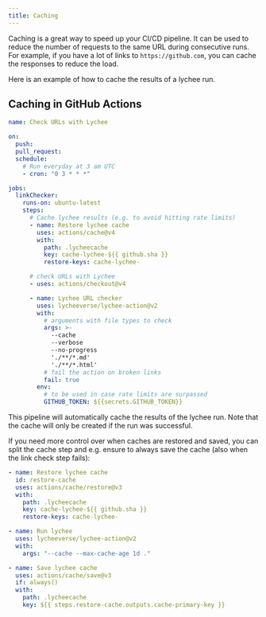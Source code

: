 ```yaml
---
title: Caching
---
```


Caching is a great way to speed up your CI/CD pipeline. It can be used
to reduce the number of requests to the same URL during consecutive runs. For
example, if you have a lot of links to `https://github.com`, you can cache the
responses to reduce the load.

Here is an example of how to cache the results of a lychee run.

## Caching in GitHub Actions

```yaml
name: Check URLs with Lychee

on:
  push:
  pull_request:
  schedule:
    # Run everyday at 3 am UTC
    - cron: "0 3 * * *"

jobs:
  linkChecker:
    runs-on: ubuntu-latest
    steps:
      # Cache lychee results (e.g. to avoid hitting rate limits)
      - name: Restore lychee cache
        uses: actions/cache@v4
        with:
          path: .lycheecache
          key: cache-lychee-${{ github.sha }}
          restore-keys: cache-lychee-

      # check URLs with Lychee
      - uses: actions/checkout@v4

      - name: Lychee URL checker
        uses: lycheeverse/lychee-action@v2
        with:
          # arguments with file types to check
          args: >-
            --cache
            --verbose
            --no-progress
            './**/*.md'
            './**/*.html'
          # fail the action on broken links
          fail: true
        env:
          # to be used in case rate limits are surpassed
          GITHUB_TOKEN: ${{secrets.GITHUB_TOKEN}}
```

This pipeline will automatically cache the results of the lychee run.
Note that the cache will only be created if the run was successful.

If you need more control over when caches are restored and saved, you can split
the cache step and e.g. ensure to always save the cache (also when the link
check step fails):

```yml
- name: Restore lychee cache
  id: restore-cache
  uses: actions/cache/restore@v3
  with:
    path: .lycheecache
    key: cache-lychee-${{ github.sha }}
    restore-keys: cache-lychee-

- name: Run lychee
  uses: lycheeverse/lychee-action@v2
  with:
    args: "--cache --max-cache-age 1d ."

- name: Save lychee cache
  uses: actions/cache/save@v3
  if: always()
  with:
    path: .lycheecache
    key: ${{ steps.restore-cache.outputs.cache-primary-key }}
```
